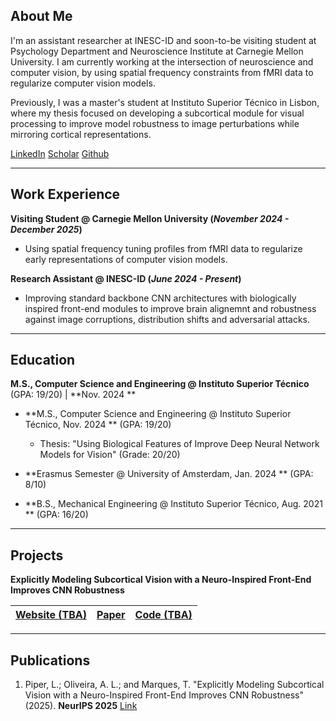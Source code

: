 ## **About Me**

I'm an assistant researcher at INESC-ID and soon-to-be visiting student at Psychology Department and Neuroscience Institute at Carnegie Mellon University. I am currently working at the intersection of neuroscience and computer vision, by using spatial frequency constraints from fMRI data to regularize computer vision models.

Previously, I was a master's student at Instituto Superior Técnico in Lisbon, where my thesis focused on developing a subcortical module for visual processing to improve model robustness to image perturbations while mirroring cortical representations.

[LinkedIn](https://www.linkedin.com/in/lucas-piper/) [Scholar](https://scholar.google.com/citations?user=0s2P6TAAAAAJ) [Github](https://github.com/lucaspiper99)

---

## **Work Experience**

**Visiting Student @ Carnegie Mellon University (_November 2024 - December 2025_)**
- Using spatial frequency tuning profiles from fMRI data to regularize early representations of computer vision models.

**Research Assistant @ INESC-ID (_June 2024 - Present_)**
- Improving standard backbone CNN architectures with biologically inspired front-end modules to improve brain alignemnt and robustness against image corruptions, distribution shifts and adversarial attacks.

---

## **Education**

**M.S., Computer Science and Engineering	@ Instituto Superior Técnico** (GPA: 19/20) | **Nov. 2024 **


- **M.S., Computer Science and Engineering	@ Instituto Superior Técnico, Nov. 2024 ** (GPA: 19/20)
  - Thesis: "Using Biological Features of Improve Deep Neural Network Models for Vision" (Grade: 20/20)

- **Erasmus Semester @ University of Amsterdam, Jan. 2024 ** (GPA: 8/10)

- **B.S., Mechanical Engineering @ Instituto Superior Técnico, Aug. 2021 ** (GPA: 16/20)

---
## **Projects**

**Explicitly Modeling Subcortical Vision with a Neuro-Inspired Front-End Improves CNN Robustness**

|[Website (TBA)](#) | [Paper](https://arxiv.org/abs/2506.03089) | [Code (TBA)](#) |
|-------------------|-------------------------------------------|-----------------|

---

## **Publications**

1. Piper, L.; Oliveira, A. L.; and Marques, T. "Explicitly Modeling Subcortical Vision with a Neuro-Inspired Front-End Improves CNN Robustness" (2025). **NeurIPS 2025** [Link](https://arxiv.org/abs/2506.03089)
